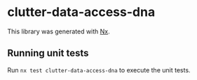 # clutter-data-access-dna

This library was generated with [Nx](https://nx.dev).


## Running unit tests

Run `nx test clutter-data-access-dna` to execute the unit tests.

